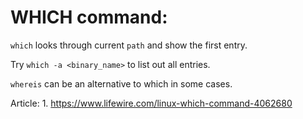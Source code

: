 
# WHICH command:
  `which` looks through current `path` and show the first entry.

  Try `which -a <binary_name>` to list out all entries.

  `whereis` can be an alternative to which in some cases.

  Article:
    1. https://www.lifewire.com/linux-which-command-4062680
